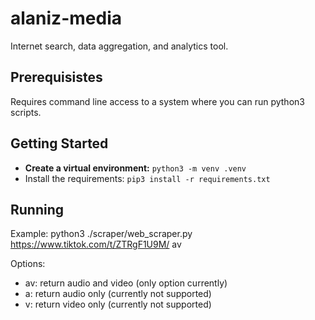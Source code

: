# alaniz-media

Internet search, data aggregation, and analytics tool.

## Prerequisistes

Requires command line access to a system where you can run python3 scripts.

## Getting Started

- **Create a virtual environment:** `python3 -m venv .venv`
- Install the requirements: `pip3 install -r requirements.txt`

## Running

Example: python3 ./scraper/web_scraper.py https://www.tiktok.com/t/ZTRgF1U9M/ av

Options:
 - av: return audio and video (only option currently)
 - a: return audio only (currently not supported)
 - v: return video only (currently not supported)
